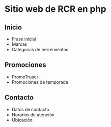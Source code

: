 # Sitio web de RCR en php

## Inicio
- Frase inicial
- Marcas 
- Categorías de herremientas

## Promociones
- PromoTruper
- Promociones de temporada

## Contacto
- Datos de contacto
- Horarios de atención
- Ubicación
